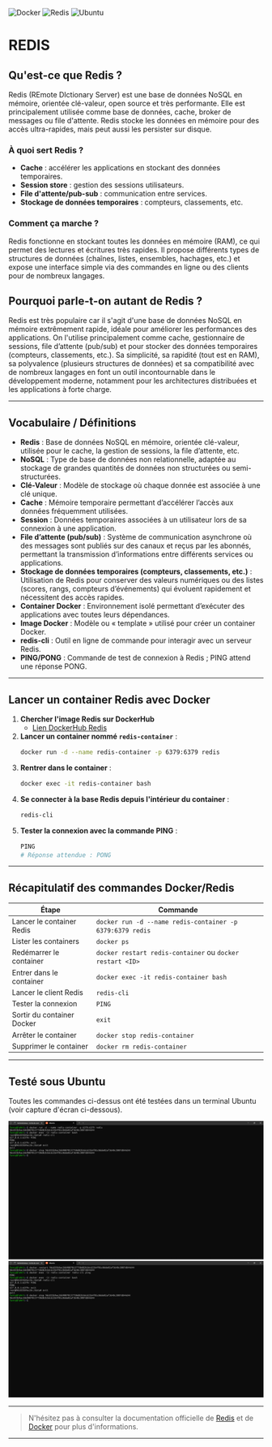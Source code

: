 ![Docker](https://img.shields.io/badge/docker-ready-blue?logo=docker)
![Redis](https://img.shields.io/badge/redis-7.x-red?logo=redis)
![Ubuntu](https://img.shields.io/badge/ubuntu-tested-orange?logo=ubuntu)

# REDIS


## Qu'est-ce que Redis ?

Redis (REmote DIctionary Server) est une base de données NoSQL en mémoire, orientée clé-valeur, open source et très performante. Elle est principalement utilisée comme base de données, cache, broker de messages ou file d'attente. Redis stocke les données en mémoire pour des accès ultra-rapides, mais peut aussi les persister sur disque.

### À quoi sert Redis ?

- **Cache** : accélérer les applications en stockant des données temporaires.
- **Session store** : gestion des sessions utilisateurs.
- **File d'attente/pub-sub** : communication entre services.
- **Stockage de données temporaires** : compteurs, classements, etc.

### Comment ça marche ?

Redis fonctionne en stockant toutes les données en mémoire (RAM), ce qui permet des lectures et écritures très rapides. Il propose différents types de structures de données (chaînes, listes, ensembles, hachages, etc.) et expose une interface simple via des commandes en ligne ou des clients pour de nombreux langages.

## Pourquoi parle-t-on autant de Redis ?

Redis est très populaire car il s'agit d'une base de données NoSQL en mémoire extrêmement rapide, idéale pour améliorer les performances des applications. On l'utilise principalement comme cache, gestionnaire de sessions, file d’attente (pub/sub) et pour stocker des données temporaires (compteurs, classements, etc.). Sa simplicité, sa rapidité (tout est en RAM), sa polyvalence (plusieurs structures de données) et sa compatibilité avec de nombreux langages en font un outil incontournable dans le développement moderne, notamment pour les architectures distribuées et les applications à forte charge.

---

## Vocabulaire / Définitions

- **Redis** : Base de données NoSQL en mémoire, orientée clé-valeur, utilisée pour le cache, la gestion de sessions, la file d’attente, etc.
- **NoSQL** : Type de base de données non relationnelle, adaptée au stockage de grandes quantités de données non structurées ou semi-structurées.
- **Clé-Valeur** : Modèle de stockage où chaque donnée est associée à une clé unique.
- **Cache** : Mémoire temporaire permettant d’accélérer l’accès aux données fréquemment utilisées.
- **Session** : Données temporaires associées à un utilisateur lors de sa connexion à une application.
- **File d’attente (pub/sub)** : Système de communication asynchrone où des messages sont publiés sur des canaux et reçus par les abonnés, permettant la transmission d’informations entre différents services ou applications.
- **Stockage de données temporaires (compteurs, classements, etc.)** : Utilisation de Redis pour conserver des valeurs numériques ou des listes (scores, rangs, compteurs d’événements) qui évoluent rapidement et nécessitent des accès rapides.
- **Container Docker** : Environnement isolé permettant d’exécuter des applications avec toutes leurs dépendances.
- **Image Docker** : Modèle ou « template » utilisé pour créer un container Docker.
- **redis-cli** : Outil en ligne de commande pour interagir avec un serveur Redis.
- **PING/PONG** : Commande de test de connexion à Redis ; PING attend une réponse PONG.
---

## Lancer un container Redis avec Docker

1. **Chercher l'image Redis sur DockerHub**
   - [Lien DockerHub Redis](https://hub.docker.com/_/redis)
2. **Lancer un container nommé `redis-container`** :
   ```bash
   docker run -d --name redis-container -p 6379:6379 redis
   ```
3. **Rentrer dans le container** :
   ```bash
   docker exec -it redis-container bash
   ```
4. **Se connecter à la base Redis depuis l'intérieur du container** :
   ```bash
   redis-cli
   ```
5. **Tester la connexion avec la commande PING** :
   ```bash
   PING
   # Réponse attendue : PONG
   ```

---

## Récapitulatif des commandes Docker/Redis

| Étape                      | Commande                                                  |
| -------------------------- | --------------------------------------------------------- |
| Lancer le container Redis  | `docker run -d --name redis-container -p 6379:6379 redis` |
| Lister les containers      | `docker ps`                                               |
| Redémarrer le container    | `docker restart redis-container` ou `docker restart <ID>` |
| Entrer dans le container   | `docker exec -it redis-container bash`                    |
| Lancer le client Redis     | `redis-cli`                                               |
| Tester la connexion        | `PING`                                                    |
| Sortir du container Docker | `exit`                                                    |
| Arrêter le container       | `docker stop redis-container`                             |
| Supprimer le container     | `docker rm redis-container`                               |

---

## Testé sous Ubuntu

Toutes les commandes ci-dessus ont été testées dans un terminal Ubuntu (voir capture d'écran ci-dessous).

![Procédure complète Redis](assets/img/redis.png)
![suite Redis](assets/img/redis-complet.png)

---

> N'hésitez pas à consulter la documentation officielle de [Redis](https://redis.io/) et de [Docker](https://docs.docker.com/) pour plus d'informations.

---
